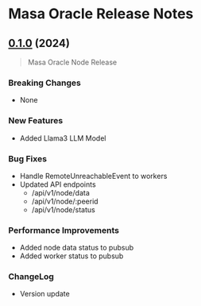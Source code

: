 # Masa Oracle Release Notes

## [0.1.0](https://github.com/masa-finance/masa-oracle/releases) (2024)

> Masa Oracle Node Release

### Breaking Changes

* None

### New Features

* Added Llama3 LLM Model

### Bug Fixes

* Handle RemoteUnreachableEvent to workers 
* Updated API endpoints
  * /api/v1/node/data
  * /api/v1/node/:peerid
  * /api/v1/node/status

### Performance Improvements

* Added node data status to pubsub
* Added worker status to pubsub

### ChangeLog

* Version update
